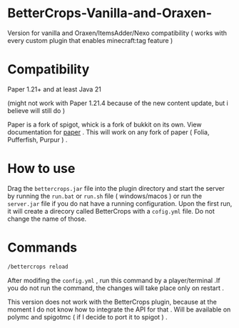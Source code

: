 # BetterCrops-Vanilla-and-Oraxen-

Version for vanilla and Oraxen/ItemsAdder/Nexo compatibility ( works with every custom plugin that enables minecraft:tag feature )

# Compatibility

Paper 1.21+ and at least Java 21

(might not work with Paper 1.21.4 because of the new content update, but i believe will still do )

Paper is a fork of spigot, whick is a fork of bukkit on its own.
View documentation for [paper](https://docs.papermc.io/) .
This will work on any fork of paper ( Folia, Pufferfish, Purpur ) .

# How to use

Drag the `bettercrops.jar` file into the plugin directory and start the server by running the `run.bat` or `run.sh` file ( windows/macos ) or run the `server.jar` file if you do nat have a running configuration.
Upon the first run, it will create a direcory called BetterCrops with a `cofig.yml` file. Do not change the name of those.

# Commands

```sh
/bettercrops reload
```

After modifing the `config.yml` , run this command by a player/terminal .If you do not run the command, the changes will take place only on restart .

This version does not work with the BetterCrops plugin, because at the moment I do not know how to integrate the API for that .
Will be available on polymc and spigotmc ( if I decide to port it to spigot ) .
